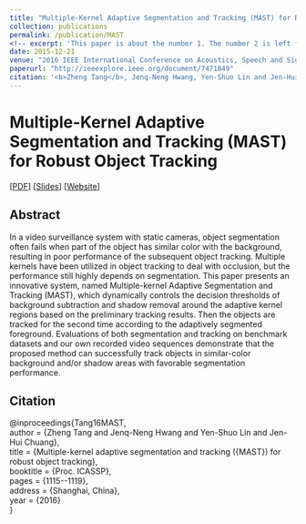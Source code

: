 ```yaml
---
title: "Multiple-Kernel Adaptive Segmentation and Tracking (MAST) for Robust Object Tracking"
collection: publications
permalink: /publication/MAST
<!-- excerpt: 'This paper is about the number 1. The number 2 is left for future work.' -->
date: 2015-12-21
venue: "2016 IEEE International Conference on Acoustics, Speech and Signal Processing"
paperurl: "http://ieeexplore.ieee.org/document/7471849"
citation: '<b>Zheng Tang</b>, Jenq-Neng Hwang, Yen-Shuo Lin and Jen-Hui Chuang. "Multiple-Kernel Adaptive Segmentation and Tracking (MAST) for Robust Object Tracking". <i>Proceedings of 2016 IEEE International Conference on Acoustics, Speech and Signal Processing (ICASSP 2016)</i>. pp. 3064-3068. 2016.'
---
```

# Multiple-Kernel Adaptive Segmentation and Tracking (MAST) for Robust Object Tracking

[<a href="https://ieeexplore.ieee.org/document/7471849">PDF</a>]
[<a href="http://zhengthomastang.github.io/files/MAST_slides.pdf">Slides</a>]
[<a href="http://allison.ee.washington.edu/thomas/mast/">Website</a>]

## Abstract
In a video surveillance system with static cameras, object segmentation often fails when part of the object has similar color with the background, resulting in poor performance of the subsequent object tracking. Multiple kernels have been utilized in object tracking to deal with occlusion, but the performance still highly depends on segmentation. This paper presents an innovative system, named Multiple-kernel Adaptive Segmentation and Tracking (MAST), which dynamically controls the decision thresholds of background subtraction and shadow removal around the adaptive kernel regions based on the preliminary tracking results. Then the objects are tracked for the second time according to the adaptively segmented foreground. Evaluations of both segmentation and tracking on benchmark datasets and our own recorded video sequences demonstrate that the proposed method can successfully track objects in similar-color background and/or shadow areas with favorable segmentation performance.


## Citation
@inproceedings{Tang16MAST,  
author = {Zheng Tang and Jenq-Neng Hwang and Yen-Shuo Lin and Jen-Hui Chuang},  
title = {Multiple-kernel adaptive segmentation and tracking ({MAST}) for robust object tracking},  
booktitle = {Proc. ICASSP},  
pages = {1115--1119},  
address = {Shanghai, China},  
year = {2016}  
}
